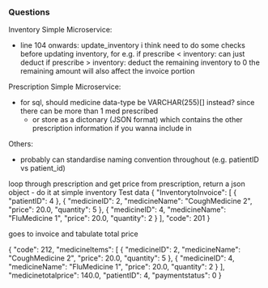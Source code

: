 ### Questions

Inventory Simple Microservice:
- line 104 onwards: update_inventory
    i think need to do some checks before updating inventory, for e.g.
        if prescribe < inventory: can just deduct
        if prescribe > inventory: deduct the remaining inventory to 0
            the remaining amount will also affect the invoice portion

Prescription Simple Microservice:
- for sql, should medicine data-type be VARCHAR(255)[] instead? since there can be more than 1 med prescribed
    - or store as a dictonary (JSON format) which contains the other prescription information if you wanna include in

Others:
- probably can standardise naming convention throughout (e.g. patientID vs patient_id)


loop through prescription and get price from prescription, return a json object - do it at simple inventory 
Test data
{
    "InventorytoInvoice": [
        {
            "patientID": 4
        },
        {
            "medicineID": 2,
            "medicineName": "CoughMedicine 2",
            "price": 20.0,
            "quantity": 5
        },
        {
            "medicineID": 4,
            "medicineName": "FluMedicine 1",
            "price": 20.0,
            "quantity": 2
        }
    ],
    "code": 201
}

goes to invoice and tabulate total price 

 
 {
    "code": 212,
    "medicineItems": [
        {
            "medicineID": 2,
            "medicineName": "CoughMedicine 2",
            "price": 20.0,
            "quantity": 5
        },
        {
            "medicineID": 4,
            "medicineName": "FluMedicine 1",
            "price": 20.0,
            "quantity": 2
        }
    ],
    "medicinetotalprice": 140.0,
    "patientID": 4,
    "paymentstatus": 0
}
